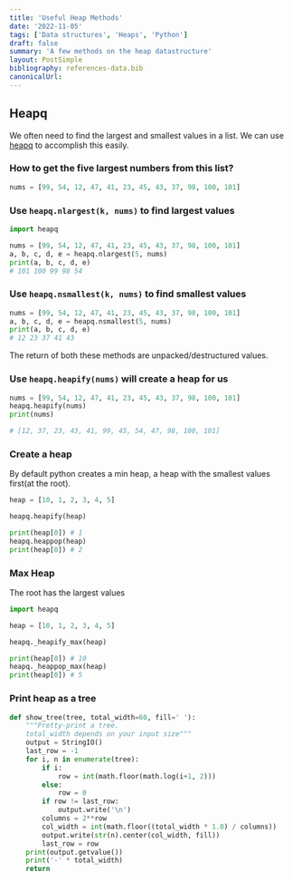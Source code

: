 ```yaml
---
title: 'Useful Heap Methods'
date: '2022-11-05'
tags: ['Data structures', 'Heaps', 'Python']
draft: false
summary: 'A few methods on the heap datastructure'
layout: PostSimple
bibliography: references-data.bib
canonicalUrl:
---
```


## Heapq

We often need to find the largest and smallest values in a list. We can use [heapq](https://docs.python.org/3/library/heapq.html)
to accomplish this easily.

### How to get the five largest numbers from this list?

```python
nums = [99, 54, 12, 47, 41, 23, 45, 43, 37, 98, 100, 101]
```

### Use `heapq.nlargest(k, nums)` to find largest values

```python
import heapq

nums = [99, 54, 12, 47, 41, 23, 45, 43, 37, 98, 100, 101]
a, b, c, d, e = heapq.nlargest(5, nums)
print(a, b, c, d, e)
# 101 100 99 98 54
```

### Use `heapq.nsmallest(k, nums)` to find smallest values

```python
nums = [99, 54, 12, 47, 41, 23, 45, 43, 37, 98, 100, 101]
a, b, c, d, e = heapq.nsmallest(5, nums)
print(a, b, c, d, e)
# 12 23 37 41 43
```

The return of both these methods are unpacked/destructured values.

### Use `heapq.heapify(nums)` will create a heap for us

```python
nums = [99, 54, 12, 47, 41, 23, 45, 43, 37, 98, 100, 101]
heapq.heapify(nums)
print(nums)

# [12, 37, 23, 43, 41, 99, 45, 54, 47, 98, 100, 101]
```

### Create a heap

By default python creates a min heap, a heap with the smallest values first(at the root).

```python
heap = [10, 1, 2, 3, 4, 5]

heapq.heapify(heap)

print(heap[0]) # 1
heapq.heappop(heap)
print(heap[0]) # 2
```

### Max Heap

The root has the largest values

```python
import heapq

heap = [10, 1, 2, 3, 4, 5]

heapq._heapify_max(heap)

print(heap[0]) # 10
heapq._heappop_max(heap)
print(heap[0]) # 5

```

### Print heap as a tree

```python
def show_tree(tree, total_width=60, fill=' '):
    """Pretty-print a tree.
    total_width depends on your input size"""
    output = StringIO()
    last_row = -1
    for i, n in enumerate(tree):
        if i:
            row = int(math.floor(math.log(i+1, 2)))
        else:
            row = 0
        if row != last_row:
            output.write('\n')
        columns = 2**row
        col_width = int(math.floor((total_width * 1.0) / columns))
        output.write(str(n).center(col_width, fill))
        last_row = row
    print(output.getvalue())
    print('-' * total_width)
    return

```
